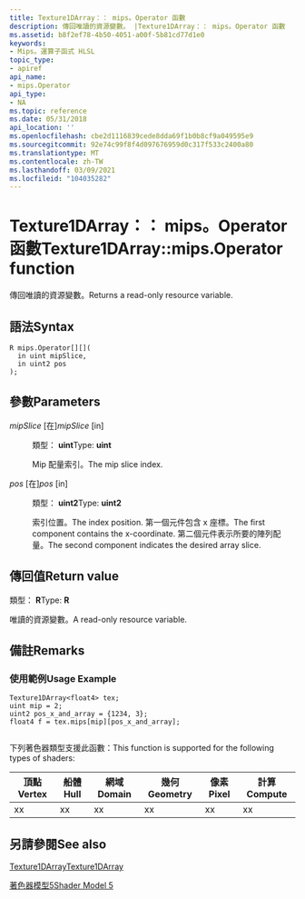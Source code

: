 ```yaml
---
title: Texture1DArray：： mips。Operator 函數
description: 傳回唯讀的資源變數。 |Texture1DArray：： mips。Operator 函數
ms.assetid: b8f2ef78-4b50-4051-a00f-5b81cd77d1e0
keywords:
- Mips。運算子函式 HLSL
topic_type:
- apiref
api_name:
- mips.Operator
api_type:
- NA
ms.topic: reference
ms.date: 05/31/2018
api_location: ''
ms.openlocfilehash: cbe2d1116839cede8dda69f1b0b8cf9a049595e9
ms.sourcegitcommit: 92e74c99f8f4d097676959d0c317f533c2400a80
ms.translationtype: MT
ms.contentlocale: zh-TW
ms.lasthandoff: 03/09/2021
ms.locfileid: "104035282"
---
```

# <a name="texture1darraymipsoperator----function"></a><span data-ttu-id="68d6f-105">Texture1DArray：： mips。Operator 函數</span><span class="sxs-lookup"><span data-stu-id="68d6f-105">Texture1DArray::mips.Operator    function</span></span>

<span data-ttu-id="68d6f-106">傳回唯讀的資源變數。</span><span class="sxs-lookup"><span data-stu-id="68d6f-106">Returns a read-only resource variable.</span></span>

## <a name="syntax"></a><span data-ttu-id="68d6f-107">語法</span><span class="sxs-lookup"><span data-stu-id="68d6f-107">Syntax</span></span>

``` syntax
R mips.Operator[][](
  in uint mipSlice,
  in uint2 pos
);
```

## <a name="parameters"></a><span data-ttu-id="68d6f-108">參數</span><span class="sxs-lookup"><span data-stu-id="68d6f-108">Parameters</span></span>

<dl> <dt>

<span data-ttu-id="68d6f-109">*mipSlice* \[在\]</span><span class="sxs-lookup"><span data-stu-id="68d6f-109">*mipSlice* \[in\]</span></span>
</dt> <dd>

<span data-ttu-id="68d6f-110">類型： **uint**</span><span class="sxs-lookup"><span data-stu-id="68d6f-110">Type: **uint**</span></span>

<span data-ttu-id="68d6f-111">Mip 配量索引。</span><span class="sxs-lookup"><span data-stu-id="68d6f-111">The mip slice index.</span></span>

</dd> <dt>

<span data-ttu-id="68d6f-112">*pos* \[在\]</span><span class="sxs-lookup"><span data-stu-id="68d6f-112">*pos* \[in\]</span></span>
</dt> <dd>

<span data-ttu-id="68d6f-113">類型： **uint2**</span><span class="sxs-lookup"><span data-stu-id="68d6f-113">Type: **uint2**</span></span>

<span data-ttu-id="68d6f-114">索引位置。</span><span class="sxs-lookup"><span data-stu-id="68d6f-114">The index position.</span></span> <span data-ttu-id="68d6f-115">第一個元件包含 x 座標。</span><span class="sxs-lookup"><span data-stu-id="68d6f-115">The first component contains the x-coordinate.</span></span> <span data-ttu-id="68d6f-116">第二個元件表示所要的陣列配量。</span><span class="sxs-lookup"><span data-stu-id="68d6f-116">The second component indicates the desired array slice.</span></span>

</dd> </dl>

## <a name="return-value"></a><span data-ttu-id="68d6f-117">傳回值</span><span class="sxs-lookup"><span data-stu-id="68d6f-117">Return value</span></span>

<span data-ttu-id="68d6f-118">類型： **R**</span><span class="sxs-lookup"><span data-stu-id="68d6f-118">Type: **R**</span></span>

<span data-ttu-id="68d6f-119">唯讀的資源變數。</span><span class="sxs-lookup"><span data-stu-id="68d6f-119">A read-only resource variable.</span></span>

## <a name="remarks"></a><span data-ttu-id="68d6f-120">備註</span><span class="sxs-lookup"><span data-stu-id="68d6f-120">Remarks</span></span>

### <a name="usage-example"></a><span data-ttu-id="68d6f-121">使用範例</span><span class="sxs-lookup"><span data-stu-id="68d6f-121">Usage Example</span></span>


```
Texture1DArray<float4> tex;
uint mip = 2;
uint2 pos_x_and_array = {1234, 3};
float4 f = tex.mips[mip][pos_x_and_array];        
        
```



<span data-ttu-id="68d6f-122">下列著色器類型支援此函數：</span><span class="sxs-lookup"><span data-stu-id="68d6f-122">This function is supported for the following types of shaders:</span></span>



| <span data-ttu-id="68d6f-123">頂點</span><span class="sxs-lookup"><span data-stu-id="68d6f-123">Vertex</span></span> | <span data-ttu-id="68d6f-124">船體</span><span class="sxs-lookup"><span data-stu-id="68d6f-124">Hull</span></span> | <span data-ttu-id="68d6f-125">網域</span><span class="sxs-lookup"><span data-stu-id="68d6f-125">Domain</span></span> | <span data-ttu-id="68d6f-126">幾何</span><span class="sxs-lookup"><span data-stu-id="68d6f-126">Geometry</span></span> | <span data-ttu-id="68d6f-127">像素</span><span class="sxs-lookup"><span data-stu-id="68d6f-127">Pixel</span></span> | <span data-ttu-id="68d6f-128">計算</span><span class="sxs-lookup"><span data-stu-id="68d6f-128">Compute</span></span> |
|--------|------|--------|----------|-------|---------|
| <span data-ttu-id="68d6f-129">x</span><span class="sxs-lookup"><span data-stu-id="68d6f-129">x</span></span>      | <span data-ttu-id="68d6f-130">x</span><span class="sxs-lookup"><span data-stu-id="68d6f-130">x</span></span>    | <span data-ttu-id="68d6f-131">x</span><span class="sxs-lookup"><span data-stu-id="68d6f-131">x</span></span>      | <span data-ttu-id="68d6f-132">x</span><span class="sxs-lookup"><span data-stu-id="68d6f-132">x</span></span>        | <span data-ttu-id="68d6f-133">x</span><span class="sxs-lookup"><span data-stu-id="68d6f-133">x</span></span>     | <span data-ttu-id="68d6f-134">x</span><span class="sxs-lookup"><span data-stu-id="68d6f-134">x</span></span>       |



 

## <a name="see-also"></a><span data-ttu-id="68d6f-135">另請參閱</span><span class="sxs-lookup"><span data-stu-id="68d6f-135">See also</span></span>

<dl> <dt>

[<span data-ttu-id="68d6f-136">Texture1DArray</span><span class="sxs-lookup"><span data-stu-id="68d6f-136">Texture1DArray</span></span>](sm5-object-texture1darray.md)
</dt> <dt>

[<span data-ttu-id="68d6f-137">著色器模型5</span><span class="sxs-lookup"><span data-stu-id="68d6f-137">Shader Model 5</span></span>](d3d11-graphics-reference-sm5.md)
</dt> </dl>

 

 




